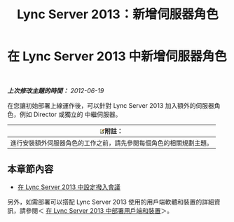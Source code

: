 ﻿---
title: Lync Server 2013：新增伺服器角色
TOCTitle: 新增伺服器角色
ms:assetid: a8ff5f0b-50eb-43ff-941f-028e4383783c
ms:mtpsurl: https://technet.microsoft.com/zh-tw/library/Gg412794(v=OCS.15)
ms:contentKeyID: 49291950
ms.date: 08/10/2015
mtps_version: v=OCS.15
ms.translationtype: HT
---

# 在 Lync Server 2013 中新增伺服器角色

 

_**上次修改主題的時間：** 2012-06-19_

在您讓初始部署上線運作後，可以針對 Lync Server 2013 加入額外的伺服器角色，例如 Director 或獨立的 中繼伺服器。

<table>
<thead>
<tr class="header">
<th><img src="images/Gg398811.note(OCS.15).gif" title="note" alt="note" />附註：</th>
</tr>
</thead>
<tbody>
<tr class="odd">
<td>進行安裝額外伺服器角色的工作之前，請先參閱每個角色的相關規劃主題。</td>
</tr>
</tbody>
</table>


## 本章節內容

  - [在 Lync Server 2013 中設定撥入會議](lync-server-2013-configuring-dial-in-conferencing.md)

另外，如需部署可以搭配 Lync Server 2013 使用的用戶端軟體和裝置的詳細資訊，請參閱＜ [在 Lync Server 2013 中部署用戶端和裝置](lync-server-2013-deploying-clients-and-devices.md)＞。

